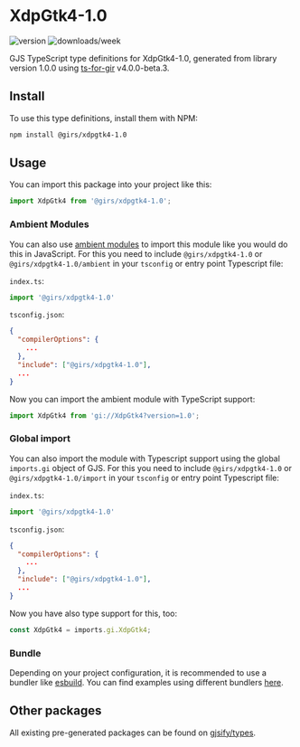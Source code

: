 
# XdpGtk4-1.0

![version](https://img.shields.io/npm/v/@girs/xdpgtk4-1.0)
![downloads/week](https://img.shields.io/npm/dw/@girs/xdpgtk4-1.0)


GJS TypeScript type definitions for XdpGtk4-1.0, generated from library version 1.0.0 using [ts-for-gir](https://github.com/gjsify/ts-for-gir) v4.0.0-beta.3.


## Install

To use this type definitions, install them with NPM:
```bash
npm install @girs/xdpgtk4-1.0
```

## Usage

You can import this package into your project like this:
```ts
import XdpGtk4 from '@girs/xdpgtk4-1.0';
```

### Ambient Modules

You can also use [ambient modules](https://github.com/gjsify/ts-for-gir/tree/main/packages/cli#ambient-modules) to import this module like you would do this in JavaScript.
For this you need to include `@girs/xdpgtk4-1.0` or `@girs/xdpgtk4-1.0/ambient` in your `tsconfig` or entry point Typescript file:

`index.ts`:
```ts
import '@girs/xdpgtk4-1.0'
```

`tsconfig.json`:
```json
{
  "compilerOptions": {
    ...
  },
  "include": ["@girs/xdpgtk4-1.0"],
  ...
}
```

Now you can import the ambient module with TypeScript support: 

```ts
import XdpGtk4 from 'gi://XdpGtk4?version=1.0';
```

### Global import

You can also import the module with Typescript support using the global `imports.gi` object of GJS.
For this you need to include `@girs/xdpgtk4-1.0` or `@girs/xdpgtk4-1.0/import` in your `tsconfig` or entry point Typescript file:

`index.ts`:
```ts
import '@girs/xdpgtk4-1.0'
```

`tsconfig.json`:
```json
{
  "compilerOptions": {
    ...
  },
  "include": ["@girs/xdpgtk4-1.0"],
  ...
}
```

Now you have also type support for this, too:

```ts
const XdpGtk4 = imports.gi.XdpGtk4;
```

### Bundle

Depending on your project configuration, it is recommended to use a bundler like [esbuild](https://esbuild.github.io/). You can find examples using different bundlers [here](https://github.com/gjsify/ts-for-gir/tree/main/examples).

## Other packages

All existing pre-generated packages can be found on [gjsify/types](https://github.com/gjsify/types).

